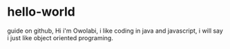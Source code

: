 # hello-world
guide on github,
Hi i'm Owolabi, i like coding in java and javascript, i will say i just like 
object oriented programing.
